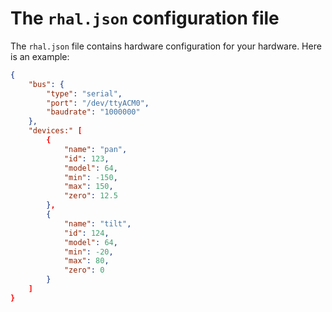 # The `rhal.json` configuration file

The `rhal.json` file contains hardware configuration for your hardware.
Here is an example:

```json
{
    "bus": {
        "type": "serial",
        "port": "/dev/ttyACM0",
        "baudrate": "1000000"
    },
    "devices:" [
        {
            "name": "pan",
            "id": 123,
            "model": 64,
            "min": -150,
            "max": 150,
            "zero": 12.5
        },
        {
            "name": "tilt",
            "id": 124,
            "model": 64,
            "min": -20,
            "max": 80,
            "zero": 0
        }
    ]
}
```

